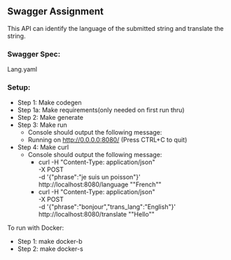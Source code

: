## Swagger Assignment
This API can identify the language of the submitted string and translate the string.
 
 ### Swagger Spec:
  Lang.yaml
 
 ### Setup:
  
  - Step 1: Make codegen
  - Step 1a: Make requirements(only needed on first run thru)
  - Step 2: Make generate
  - Step 3: Make run
    - Console should output the following message:
     * Running on http://0.0.0.0:8080/ (Press CTRL+C to quit)
  - Step 4: Make curl
    - Console should output the following message:
      * curl -H "Content-Type: application/json" \
        -X POST \
        -d '{"phrase":"je suis un poisson"}' \
        http\://localhost\:8080/language
      "\"French\""
      * curl -H "Content-Type: application/json" \
        -X POST \
        -d '{"phrase":"bonjour","trans_lang":"English"}' \
        http\://localhost\:8080/translate
      "\"Hello\""

  To run with Docker:
   - Step 1: make docker-b
   - Step 2: make docker-s
